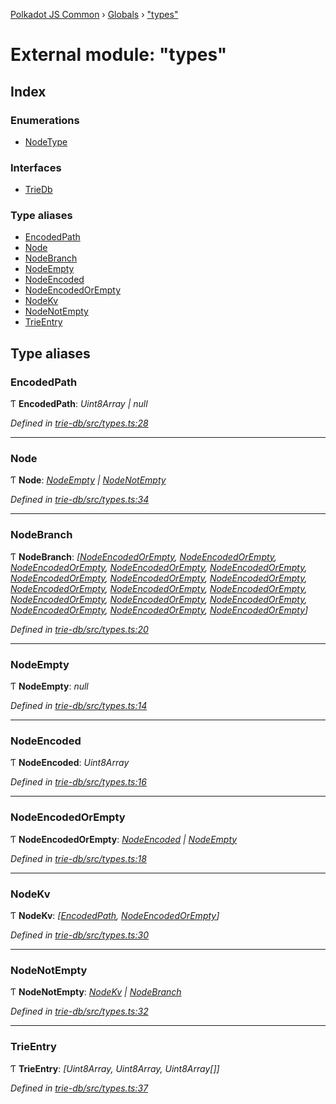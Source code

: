 [Polkadot JS Common](../README.md) › [Globals](../globals.md) › ["types"](_types_.md)

# External module: "types"

## Index

### Enumerations

* [NodeType](../enums/_types_.nodetype.md)

### Interfaces

* [TrieDb](../interfaces/_types_.triedb.md)

### Type aliases

* [EncodedPath](_types_.md#encodedpath)
* [Node](_types_.md#node)
* [NodeBranch](_types_.md#nodebranch)
* [NodeEmpty](_types_.md#nodeempty)
* [NodeEncoded](_types_.md#nodeencoded)
* [NodeEncodedOrEmpty](_types_.md#nodeencodedorempty)
* [NodeKv](_types_.md#nodekv)
* [NodeNotEmpty](_types_.md#nodenotempty)
* [TrieEntry](_types_.md#trieentry)

## Type aliases

###  EncodedPath

Ƭ **EncodedPath**: *Uint8Array | null*

*Defined in [trie-db/src/types.ts:28](https://github.com/polkadot-js/common/blob/b7635d7e/packages/trie-db/src/types.ts#L28)*

___

###  Node

Ƭ **Node**: *[NodeEmpty](_types_.md#nodeempty) | [NodeNotEmpty](_types_.md#nodenotempty)*

*Defined in [trie-db/src/types.ts:34](https://github.com/polkadot-js/common/blob/b7635d7e/packages/trie-db/src/types.ts#L34)*

___

###  NodeBranch

Ƭ **NodeBranch**: *[[NodeEncodedOrEmpty](_types_.md#nodeencodedorempty), [NodeEncodedOrEmpty](_types_.md#nodeencodedorempty), [NodeEncodedOrEmpty](_types_.md#nodeencodedorempty), [NodeEncodedOrEmpty](_types_.md#nodeencodedorempty), [NodeEncodedOrEmpty](_types_.md#nodeencodedorempty), [NodeEncodedOrEmpty](_types_.md#nodeencodedorempty), [NodeEncodedOrEmpty](_types_.md#nodeencodedorempty), [NodeEncodedOrEmpty](_types_.md#nodeencodedorempty), [NodeEncodedOrEmpty](_types_.md#nodeencodedorempty), [NodeEncodedOrEmpty](_types_.md#nodeencodedorempty), [NodeEncodedOrEmpty](_types_.md#nodeencodedorempty), [NodeEncodedOrEmpty](_types_.md#nodeencodedorempty), [NodeEncodedOrEmpty](_types_.md#nodeencodedorempty), [NodeEncodedOrEmpty](_types_.md#nodeencodedorempty), [NodeEncodedOrEmpty](_types_.md#nodeencodedorempty), [NodeEncodedOrEmpty](_types_.md#nodeencodedorempty), [NodeEncodedOrEmpty](_types_.md#nodeencodedorempty)]*

*Defined in [trie-db/src/types.ts:20](https://github.com/polkadot-js/common/blob/b7635d7e/packages/trie-db/src/types.ts#L20)*

___

###  NodeEmpty

Ƭ **NodeEmpty**: *null*

*Defined in [trie-db/src/types.ts:14](https://github.com/polkadot-js/common/blob/b7635d7e/packages/trie-db/src/types.ts#L14)*

___

###  NodeEncoded

Ƭ **NodeEncoded**: *Uint8Array*

*Defined in [trie-db/src/types.ts:16](https://github.com/polkadot-js/common/blob/b7635d7e/packages/trie-db/src/types.ts#L16)*

___

###  NodeEncodedOrEmpty

Ƭ **NodeEncodedOrEmpty**: *[NodeEncoded](_types_.md#nodeencoded) | [NodeEmpty](_types_.md#nodeempty)*

*Defined in [trie-db/src/types.ts:18](https://github.com/polkadot-js/common/blob/b7635d7e/packages/trie-db/src/types.ts#L18)*

___

###  NodeKv

Ƭ **NodeKv**: *[[EncodedPath](_types_.md#encodedpath), [NodeEncodedOrEmpty](_types_.md#nodeencodedorempty)]*

*Defined in [trie-db/src/types.ts:30](https://github.com/polkadot-js/common/blob/b7635d7e/packages/trie-db/src/types.ts#L30)*

___

###  NodeNotEmpty

Ƭ **NodeNotEmpty**: *[NodeKv](_types_.md#nodekv) | [NodeBranch](_types_.md#nodebranch)*

*Defined in [trie-db/src/types.ts:32](https://github.com/polkadot-js/common/blob/b7635d7e/packages/trie-db/src/types.ts#L32)*

___

###  TrieEntry

Ƭ **TrieEntry**: *[Uint8Array, Uint8Array, Uint8Array[]]*

*Defined in [trie-db/src/types.ts:37](https://github.com/polkadot-js/common/blob/b7635d7e/packages/trie-db/src/types.ts#L37)*
